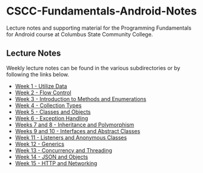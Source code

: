 # CSCC-Fundamentals-Android-Notes
Lecture notes and supporting material for the Programming Fundamentals for
Android course at Columbus State Community College.

## Lecture Notes
Weekly lecture notes can be found in the various subdirectories or by
following the links below.

- [Week 1 - Utilize Data](week_01/readme.md)
- [Week 2 - Flow Control](week_02/readme.md)
- [Week 3 - Introduction to Methods and Enumerations](week_03/readme.md)
- [Week 4 - Collection Types](week_04/readme.md)
- [Week 5 - Classes and Objects](week_05/readme.md)
- [Week 6 - Exception Handling](week_06/readme.md)
- [Weeks 7 and 8  - Inheritance and Polymorphism](week_07_08/readme.md)
- [Weeks 9 and 10 - Interfaces and Abstract Classes](week_09_10/readme.md)
- [Week 11 - Listeners and Anonymous Classes](week_11/readme.md)
- [Week 12 - Generics](week_12/readme.md)
- [Week 13 - Concurrency and Threading](week_13/readme.md)
- [Week 14 - JSON and Objects](week_14/readme.md)
- [Week 15 - HTTP and Networking](week_15/readme.md)
